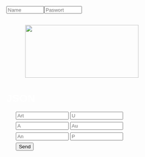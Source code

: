 
<html lang="en">
    <meta charset="utf-8">
    <meta http-equiv="X-UA-Compatible" content="IE=edge">
    <meta name="viewport" content="width=device-width, initial-scale=1.0">
<head>
</head>
    <style>
        body {
            background: url("https://raw.githubusercontent.com/Wicker1090/Wicker1090.github.io/main/Images/Background.png");
            color: white;
            font-family: Helvetica;
            background-size: cover;
            background-position: center center;
            background-repeat: no-repeat;
            background-attachment: fixed;
            border-color: aquamarine;
        }        
        div {       
            max-width: 1440px;
            height: 145px;            
            align-items: center;
            margin-bottom: 90px;
            border-block-color: yellow;
        }
        .formBox{
            max-width: 140px;
            input{
                width:70%;
            }         
        }
        .Logo{
            margin-left: 10%;
            margin-right: 30%;                              
        }
        .doau{
            height: 10px;
            margin-top: 2%;       
            margin-left: 5%;
            margin-right: auto;
            width: 100%;
            height: 5%;
            margin-bottom: 20px;
            grid-auto-columns: auto;            
        }
        .dzau{
            display:flex;                       
            margin-bottom: 30px;
            margin-top: 2%;  
            height: 40px;
            input{
                width: 100px;
                height: 20px;
            }                  
        }
        .center{
            display: block;
            margin-left: 5%;
            margin-right: auto;            
        }       
        .small{            
            height: 50px;
            padding-top: 20px;
            input{
                width:190px;
            }
        }
    </style>
    <form class="dzau">
    <div class="dzau">           
        <input class="dazu" type="text" id="name" placeholder="Name"  >       
        <input class="dazu" type="text" id="keyword" placeholder="Paswort"  ></div>
    </div>
</form>
    <div>
        <p class="Logo"> <img            
                src="https://raw.githubusercontent.com/Wicker1090/Wicker1090.github.io/main/Images/LOGO.png"
                width="300" height="140">
        </p>
    <h1>
        <b>JSON</b>
    </h1>

<body>
    <form clas="small">
        <div class="doau">           
            <input class="formBox" type="text" id="Bezeichner" placeholder="Art"  >
            <input type="number" id="U" placeholder="U" class="formBox" ></div>
        <div class ="doau">
            <input type="number" id="A" placeholder="A" class="formBox" >
            <input type="text" id="au" placeholder="Au" class="formBox" ></div>       
        <div class ="doau">
            <input type="text" id="an" placeholder="An" class="formBox" >
            <input type="number" id="ps" placeholder="P" class="formBox" ></div>  
        <div class ="doau">
            <form ><input type="submit" id="btn" value="Send" >      
    <div id="msg">
    </div>    
</body>
<script>
    window.addEventListener('scroll', () => {
        const scrolable = document.documentElement.scrollHeight - window.innerHeight;
        const scrolled = window.scrollY;
        console.log(scrolled);
    })
    let Arts = [];
    const addArt = (ev) => {
        ev.preventDefault();
        let art = {
            B: document.getElementById('Bezeichner').value,
            U: document.getElementById('U').value,
            A: document.getElementById('A').value,
            An: document.getElementById('au').value,
            Au: document.getElementById('an').value,
            Y: document.getElementById('ps').value
        }
        Arts.push(art);
        document.forms[0].reset();
        save();
        console.warn('added', { Arts });
        let pre = document.querySelector('#msg pre');
        pre.textContent = '\n' + JSON.stringify(Arts, '\t', 6);
        localStorage.setItem('GetSolution', JSON.stringify(Arts));
    }
    document.addEventListener('DOMContentLoaded', () => {
        document.getElementById('btn').addEventListener('click', addArt);
    });
    function save() {
        var c = document.createElement("a");
        c.download = "SOSO";
        var d = new Date(2013, 12, 5, 16, 23, 45, 600);
        var t =  new File([JSON.stringify(Arts)], "Draft1.txt", {type: "text/plain", lastModified: d})
        //new Blob([JSON.stringify(Arts)], {
        //    type: "text/plain"
        // });
        c.href = window.URL.createObjectURL(t);
        c.click();
    }
</script>

